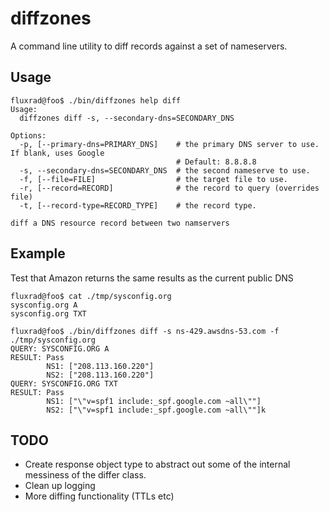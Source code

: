 # diffzones

A command line utility to diff records against a set of nameservers.

## Usage

```
fluxrad@foo$ ./bin/diffzones help diff
Usage:
  diffzones diff -s, --secondary-dns=SECONDARY_DNS

Options:
  -p, [--primary-dns=PRIMARY_DNS]    # the primary DNS server to use. If blank, uses Google
                                     # Default: 8.8.8.8
  -s, --secondary-dns=SECONDARY_DNS  # the second nameserve to use.
  -f, [--file=FILE]                  # the target file to use.
  -r, [--record=RECORD]              # the record to query (overrides file)
  -t, [--record-type=RECORD_TYPE]    # the record type.

diff a DNS resource record between two namservers
```
## Example

Test that Amazon returns the same results as the current public DNS

```
fluxrad@foo$ cat ./tmp/sysconfig.org
sysconfig.org A
sysconfig.org TXT
```

```
fluxrad@foo$ ./bin/diffzones diff -s ns-429.awsdns-53.com -f ./tmp/sysconfig.org
QUERY: SYSCONFIG.ORG A
RESULT: Pass
        NS1: ["208.113.160.220"]
        NS2: ["208.113.160.220"]
QUERY: SYSCONFIG.ORG TXT
RESULT: Pass
        NS1: ["\"v=spf1 include:_spf.google.com ~all\""]
        NS2: ["\"v=spf1 include:_spf.google.com ~all\""]k
```

## TODO

- Create response object type to abstract out some of the internal messiness of the differ class.
- Clean up logging
- More diffing functionality (TTLs etc)
